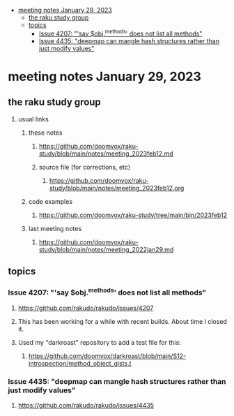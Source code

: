 - [meeting notes January 29, 2023](#orgae4cca3)
  - [the raku study group](#org6d2a9ec)
  - [topics](#org3be3e97)
    - [Issue 4207: "'say $obj.<sup>methods</sup>' does not list all methods"](#org4742514)
    - [Issue 4435: "deepmap can mangle hash structures rather than just modify values"](#org17d3939)


<a id="orgae4cca3"></a>

# meeting notes January 29, 2023


<a id="org6d2a9ec"></a>

## the raku study group

1.  usual links

    1.  these notes
    
        1.  <https://github.com/doomvox/raku-study/blob/main/notes/meeting_2023feb12.md>
        
        2.  source file (for corrections, etc)
        
            1.  <https://github.com/doomvox/raku-study/blob/main/notes/meeting_2023feb12.org>
    
    2.  code examples
    
        1.  <https://github.com/doomvox/raku-study/tree/main/bin/2023feb12>
    
    3.  last meeting notes
    
        1.  <https://github.com/doomvox/raku-study/blob/main/notes/meeting_2022jan29.md>


<a id="org3be3e97"></a>

## topics


<a id="org4742514"></a>

### Issue 4207: "'say $obj.<sup>methods</sup>' does not list all methods"

1.  <https://github.com/rakudo/rakudo/issues/4207>

2.  This has been working for a while with recent builds.  About time I closed it.

3.  Used my "darkroast" repository to add a test file for this:

    1.  <https://github.com/doomvox/darkroast/blob/main/S12-introspection/method_object_gists.t>


<a id="org17d3939"></a>

### Issue 4435: "deepmap can mangle hash structures rather than just modify values"

1.  <https://github.com/rakudo/rakudo/issues/4435>
